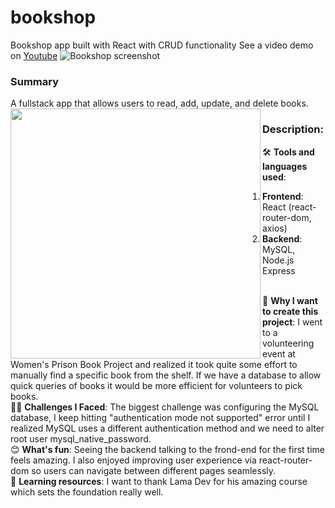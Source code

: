 # bookshop
Bookshop app built with React with CRUD functionality
See a video demo on <a href="https://youtu.be/X7rAUhswvFI">Youtube</a>
![Bookshop screenshot](https://github.com/shangguanwang/bookshop/assets/24996005/b8cd9140-e79f-4f16-a4d9-8a0dcb185f1d)


### Summary
A fullstack app that allows users to read, add, update, and delete books.
<img align="left" height="400" src="https://github.com/shangguanwang/bookshop/assets/24996005/ea15ecb9-b67d-4bfc-b529-28f95c080232">

### Description:
🛠️ <b>Tools and languages used</b>: 
<ol>
<li><b>Frontend</b>: React (react-router-dom, axios)
<li><b>Backend</b>: MySQL, Node.js Express
</ol>

<br>
🤔 <b>Why I want to create this project</b>: I went to a volunteering event at Women's Prison Book Project and realized it took quite some effort to manually find a specific book from the shelf. If we have a database to allow quick queries of books it would be more efficient for volunteers to pick books. 
<br>
💆‍♀️ <b>Challenges I Faced</b>: The biggest challenge was configuring the MySQL database, I keep hitting "authentication mode not supported" error until I realized MySQL uses a different authentication method and we need to alter root user mysql_native_password. 
<br>
😊 <b>What's fun</b>: Seeing the backend talking to the frond-end for the first time feels amazing. I also enjoyed improving user experience via react-router-dom so users can navigate between different pages seamlessly.
<br>
📕 <b>Learning resources</b>: I want to thank Lama Dev for his amazing course which sets the foundation really well.
